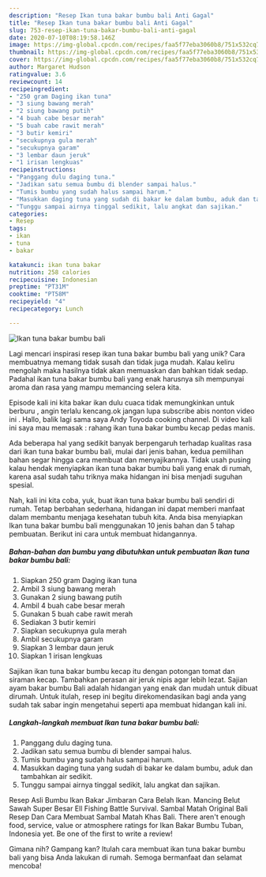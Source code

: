 ```yaml
---
description: "Resep Ikan tuna bakar bumbu bali Anti Gagal"
title: "Resep Ikan tuna bakar bumbu bali Anti Gagal"
slug: 753-resep-ikan-tuna-bakar-bumbu-bali-anti-gagal
date: 2020-07-10T08:19:58.146Z
image: https://img-global.cpcdn.com/recipes/faa5f77eba3060b8/751x532cq70/ikan-tuna-bakar-bumbu-bali-foto-resep-utama.jpg
thumbnail: https://img-global.cpcdn.com/recipes/faa5f77eba3060b8/751x532cq70/ikan-tuna-bakar-bumbu-bali-foto-resep-utama.jpg
cover: https://img-global.cpcdn.com/recipes/faa5f77eba3060b8/751x532cq70/ikan-tuna-bakar-bumbu-bali-foto-resep-utama.jpg
author: Margaret Hudson
ratingvalue: 3.6
reviewcount: 14
recipeingredient:
- "250 gram Daging ikan tuna"
- "3 siung bawang merah"
- "2 siung bawang putih"
- "4 buah cabe besar merah"
- "5 buah cabe rawit merah"
- "3 butir kemiri"
- "secukupnya gula merah"
- "secukupnya garam"
- "3 lembar daun jeruk"
- "1 irisan lengkuas"
recipeinstructions:
- "Panggang dulu daging tuna."
- "Jadikan satu semua bumbu di blender sampai halus."
- "Tumis bumbu yang sudah halus sampai harum."
- "Masukkan daging tuna yang sudah di bakar ke dalam bumbu, aduk dan tambahkan air sedikit."
- "Tunggu sampai airnya tinggal sedikit, lalu angkat dan sajikan."
categories:
- Resep
tags:
- ikan
- tuna
- bakar

katakunci: ikan tuna bakar 
nutrition: 258 calories
recipecuisine: Indonesian
preptime: "PT31M"
cooktime: "PT58M"
recipeyield: "4"
recipecategory: Lunch

---
```



![Ikan tuna bakar bumbu bali](https://img-global.cpcdn.com/recipes/faa5f77eba3060b8/751x532cq70/ikan-tuna-bakar-bumbu-bali-foto-resep-utama.jpg)

Lagi mencari inspirasi resep ikan tuna bakar bumbu bali yang unik? Cara membuatnya memang tidak susah dan tidak juga mudah. Kalau keliru mengolah maka hasilnya tidak akan memuaskan dan bahkan tidak sedap. Padahal ikan tuna bakar bumbu bali yang enak harusnya sih mempunyai aroma dan rasa yang mampu memancing selera kita.

Episode kali ini kita bakar ikan dulu cuaca tidak memungkinkan untuk berburu , angin terlalu kencang.ok jangan lupa subscribe abis nonton video ini . Hallo, balik lagi sama saya Andy Toyoda cooking channel. Di video kali ini saya mau memasak : rahang ikan tuna bakar bumbu kecap pedas manis.

Ada beberapa hal yang sedikit banyak berpengaruh terhadap kualitas rasa dari ikan tuna bakar bumbu bali, mulai dari jenis bahan, kedua pemilihan bahan segar hingga cara membuat dan menyajikannya. Tidak usah pusing kalau hendak menyiapkan ikan tuna bakar bumbu bali yang enak di rumah, karena asal sudah tahu triknya maka hidangan ini bisa menjadi suguhan spesial.


Nah, kali ini kita coba, yuk, buat ikan tuna bakar bumbu bali sendiri di rumah. Tetap berbahan sederhana, hidangan ini dapat memberi manfaat dalam membantu menjaga kesehatan tubuh kita. Anda bisa menyiapkan Ikan tuna bakar bumbu bali menggunakan 10 jenis bahan dan 5 tahap pembuatan. Berikut ini cara untuk membuat hidangannya.

<!--inarticleads1-->

##### Bahan-bahan dan bumbu yang dibutuhkan untuk pembuatan Ikan tuna bakar bumbu bali:

1. Siapkan 250 gram Daging ikan tuna
1. Ambil 3 siung bawang merah
1. Gunakan 2 siung bawang putih
1. Ambil 4 buah cabe besar merah
1. Gunakan 5 buah cabe rawit merah
1. Sediakan 3 butir kemiri
1. Siapkan secukupnya gula merah
1. Ambil secukupnya garam
1. Siapkan 3 lembar daun jeruk
1. Siapkan 1 irisan lengkuas


Sajikan ikan tuna bakar bumbu kecap itu dengan potongan tomat dan siraman kecap. Tambahkan perasan air jeruk nipis agar lebih lezat. Sajian ayam bakar bumbu Bali adalah hidangan yang enak dan mudah untuk dibuat dirumah. Untuk itulah, resep ini begitu direkomendasikan bagi anda yang sudah tak sabar ingin mengetahui seperti apa membuat hidangan kali ini. 

<!--inarticleads2-->

##### Langkah-langkah membuat Ikan tuna bakar bumbu bali:

1. Panggang dulu daging tuna.
1. Jadikan satu semua bumbu di blender sampai halus.
1. Tumis bumbu yang sudah halus sampai harum.
1. Masukkan daging tuna yang sudah di bakar ke dalam bumbu, aduk dan tambahkan air sedikit.
1. Tunggu sampai airnya tinggal sedikit, lalu angkat dan sajikan.


Resep Asli Bumbu Ikan Bakar Jimbaran Cara Belah Ikan. Mancing Belut Sawah Super Besar Ell Fishing Battle Survival. Sambal Matah Original Bali Resep Dan Cara Membuat Sambal Matah Khas Bali. There aren&#39;t enough food, service, value or atmosphere ratings for Ikan Bakar Bumbu Tuban, Indonesia yet. Be one of the first to write a review! 

Gimana nih? Gampang kan? Itulah cara membuat ikan tuna bakar bumbu bali yang bisa Anda lakukan di rumah. Semoga bermanfaat dan selamat mencoba!
